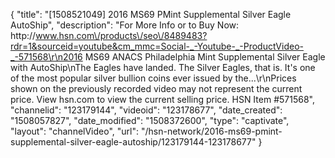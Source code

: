 {
    "title": "[1508521049] 2016 MS69 PMint Supplemental Silver Eagle  AutoShip",
    "description": "For More Info or to Buy Now: http:\/\/www.hsn.com\/products\/seo\/8489483?rdr=1&sourceid=youtube&cm_mmc=Social-_-Youtube-_-ProductVideo-_-571568\r\n2016 MS69 ANACS Philadelphia Mint Supplemental Silver Eagle with AutoShip\nThe Eagles have landed. The Silver Eagles, that is. It's one of the most popular silver bullion coins ever issued by the...\r\nPrices shown on the previously recorded video may not represent the current price.  View hsn.com to view the current selling price. HSN Item #571568",
    "channelid": "123179144",
    "videoid": "123178677",
    "date_created": "1508057827",
    "date_modified": "1508372600",
    "type": "captivate",
    "layout": "channelVideo",
    "url": "\/hsn-network\/2016-ms69-pmint-supplemental-silver-eagle-autoship\/123179144-123178677"
}